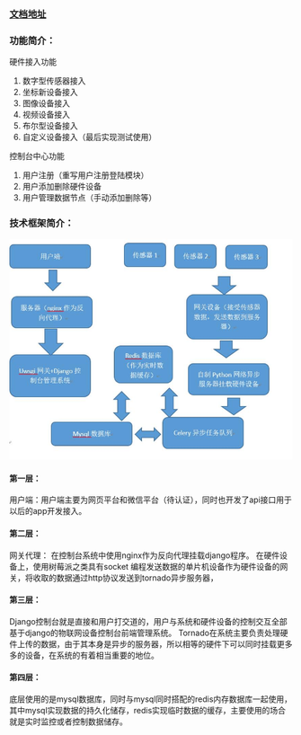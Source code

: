 
### [文档地址](http://outshineamaze.github.io/iotshine/)
### 功能简介：
硬件接入功能
1.	  数字型传感器接入
2.	  坐标新设备接入
3.	  图像设备接入
4.	视频设备接入
5.	布尔型设备接入
6.	自定义设备接入（最后实现测试使用）
<!-- more -->

控制台中心功能
1. 用户注册（重写用户注册登陆模块）
2. 用户添加删除硬件设备
3. 用户管理数据节点（手动添加删除等）

    
### 技术框架简介：
![架构图.jpg](docs/pic/架构图.jpg)

#### 第一层：
用户端：用户端主要为网页平台和微信平台（待认证），同时也开发了api接口用于以后的app开发接入。


#### 第二层：
 网关代理： 在控制台系统中使用nginx作为反向代理挂载django程序。 在硬件设备上，使用树莓派之类具有socket 编程发送数据的单片机设备作为硬件设备的网关，将收取的数据通过http协议发送到tornado异步服务器，

#### 第三层：
Django控制台就是直接和用户打交道的，用户与系统和硬件设备的控制交互全部基于django的物联网设备控制台前端管理系统。 
Tornado在系统主要负责处理硬件上传的数据，由于其本身是异步的服务器，所以相等的硬件下可以同时挂载更多多的设备，在系统的有着相当重要的地位。


#### 第四层：
底层使用的是mysql数据库，同时与mysql同时搭配的redis内存数据库一起使用，其中mysql实现数据的持久化储存，redis实现临时数据的缓存，主要使用的场合就是实时监控或者控制数据储存。

